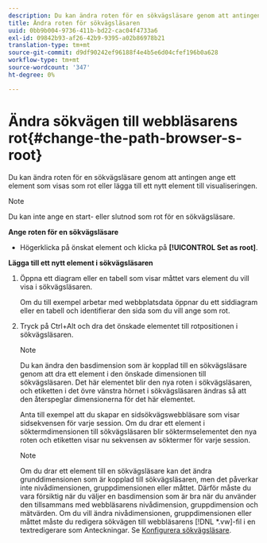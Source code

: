 ```yaml
---
description: Du kan ändra roten för en sökvägsläsare genom att antingen ange ett element som visas som rot eller lägga till ett nytt element till visualiseringen.
title: Ändra roten för sökvägsläsaren
uuid: 0bb9b004-9736-411b-bd22-cac04f4733a6
exl-id: 09842b93-af26-42b9-9395-a02b86978b21
translation-type: tm+mt
source-git-commit: d9df90242ef96188f4e4b5e6d04cfef196b0a628
workflow-type: tm+mt
source-wordcount: '347'
ht-degree: 0%

---
```


# Ändra sökvägen till webbläsarens rot{#change-the-path-browser-s-root}

Du kan ändra roten för en sökvägsläsare genom att antingen ange ett element som visas som rot eller lägga till ett nytt element till visualiseringen.

>[!NOTE]
>
>Du kan inte ange en start- eller slutnod som rot för en sökvägsläsare.

**Ange roten för en sökvägsläsare**

* Högerklicka på önskat element och klicka på **[!UICONTROL Set as root]**.

**Lägga till ett nytt element i sökvägsläsaren**

1. Öppna ett diagram eller en tabell som visar måttet vars element du vill visa i sökvägsläsaren.

   Om du till exempel arbetar med webbplatsdata öppnar du ett siddiagram eller en tabell och identifierar den sida som du vill ange som rot.

1. Tryck på Ctrl+Alt och dra det önskade elementet till rotpositionen i sökvägsläsaren.

   >[!NOTE]
   >
   >Du kan ändra den basdimension som är kopplad till en sökvägsläsare genom att dra ett element i den önskade dimensionen till sökvägsläsaren. Det här elementet blir den nya roten i sökvägsläsaren, och etiketten i det övre vänstra hörnet i sökvägsläsaren ändras så att den återspeglar dimensionerna för det här elementet.

   Anta till exempel att du skapar en sidsökvägswebbläsare som visar sidsekvensen för varje session. Om du drar ett element i söktermdimensionen till sökvägsläsaren blir söktermselementet den nya roten och etiketten visar nu sekvensen av söktermer för varje session.

   >[!NOTE]
   >
   >Om du drar ett element till en sökvägsläsare kan det ändra grunddimensionen som är kopplad till sökvägsläsaren, men det påverkar inte nivådimensionen, gruppdimensionen eller måttet. Därför måste du vara försiktig när du väljer en basdimension som är bra när du använder den tillsammans med webbläsarens nivådimension, gruppdimension och mätvärden. Om du vill ändra nivådimensionen, gruppdimensionen eller måttet måste du redigera sökvägen till webbläsarens [!DNL *.vw]-fil i en textredigerare som Anteckningar. Se [Konfigurera sökvägsläsare](../../../../home/c-get-started/c-intf-anlys-ftrs/t-config-path-brwsr.md#task-bbb3ddaa140a414f984b697c2b8202a3).
